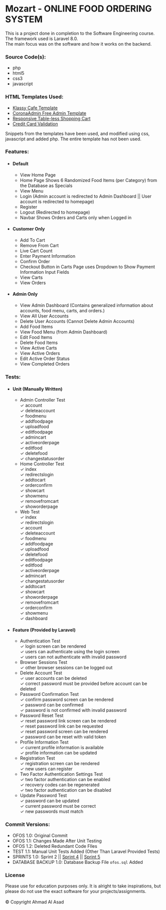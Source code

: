 # Mozart - ONLINE FOOD ORDERING SYSTEM

This is a project done in completion to the Software Engineering course. <br> The framework used is Laravel 8.0. <br> The main focus was on the software and how it works on the backend.

### Source Code(s):

- php
- html5
- css3
- javascript

### HTML Templates Used:

- [Klassy Cafe Template](https://templatemo.com/tm-558-klassy-cafe/)
- [CoronaAdmin Free Admin Template](https://github.com/BootstrapDash/corona-free-dark-bootstrap-admin-template)
- [Responsive Table-less Shopping Cart](https://codepen.io/alex_rodrigues/pen/ABGdg)
- [Credit Card Validation](https://codepen.io/hswd/full/JYvgBW)

Snippets from the templates have been used, and modified using css, javascript and added php. The entire template has not been used.

### Features:

- #### Default
    - View Home Page
    - Home Page Shows 6 Randomized Food Items (per Category) from the Database as Specials
    - View Menu
    - Login (Admin account is redirected to Admin Dashboard || User account is redirected to homepage)
    - Register
    - Logout (Redirected to homepage)
    - Navbar Shows Orders and Carts only when Logged in
- #### Customer Only
    - Add To Cart
    - Remove From Cart
    - Live Cart Count
    - Enter Payment Information
    - Confirm Order
    - Checkout Button in Carts Page uses Dropdown to Show Payment Information Input Fields
    - View Carts
    - View Orders
- #### Admin Only
    - View Admin Dashboard (Contains generalized information about accounts, food menu, carts, and orders.)
    - View All User Accounts
    - Delete User Accounts (Cannot Delete Admin Accounts)
    - Add Food Items
    - View Food Menu (from Admin Dashboard)
    - Edit Food Items
    - Delete Food Items
    - View Active Carts
    - View Active Orders
    - Edit Active Order Status
    - View Completed Orders

### Tests:

- #### Unit (Manually Written)
    - Admin Controller Test
      <br>✓ account
      <br>✓ deleteaccount
      <br>✓ foodmenu
      <br>✓ addfoodpage
      <br>✓ uploadfood
      <br>✓ editfoodpage
      <br>✓ admincart
      <br>✓ activeorderpage
      <br>✓ editfood
      <br>✓ deletefood
      <br>✓ changestatusorder
    - Home Controller Test
      <br>✓ index
      <br>✓ redirectslogin
      <br>✓ addtocart
      <br>✓ orderconfirm
      <br>✓ showcart
      <br>✓ showmenu
      <br>✓ removefromcart
      <br>✓ showorderpage
    - Web Test
      <br>✓ index
      <br>✓ redirectslogin
      <br>✓ account
      <br>✓ deleteaccount
      <br>✓ foodmenu
      <br>✓ addfoodpage
      <br>✓ uploadfood
      <br>✓ deletefood
      <br>✓ editfoodpage
      <br>✓ editfood
      <br>✓ activeorderpage
      <br>✓ admincart
      <br>✓ changestatusorder
      <br>✓ addtocart
      <br>✓ showcart
      <br>✓ showorderpage
      <br>✓ removefromcart
      <br>✓ orderconfirm
      <br>✓ showmenu
      <br>✓ dashboard
- #### Feature (Provided by Laravel)
    - Authentication Test
      <br>✓ login screen can be rendered
      <br>✓ users can authenticate using the login screen
      <br>✓ users can not authenticate with invalid password
    - Browser Sessions Test
      <br>✓ other browser sessions can be logged out
    - Delete Account Test
      <br>✓ user accounts can be deleted
      <br>✓ correct password must be provided before account can be deleted
    - Password Confirmation Test
      <br>✓ confirm password screen can be rendered
      <br>✓ password can be confirmed
      <br>✓ password is not confirmed with invalid password
    - Password Reset Test
      <br>✓ reset password link screen can be rendered
      <br>✓ reset password link can be requested
      <br>✓ reset password screen can be rendered
      <br>✓ password can be reset with valid token
    - Profile Information Test
      <br>✓ current profile information is available
      <br>✓ profile information can be updated
    - Registration Test
      <br>✓ registration screen can be rendered
      <br>✓ new users can register
    - Two Factor Authentication Settings Test
      <br>✓ two factor authentication can be enabled
      <br>✓ recovery codes can be regenerated
      <br>✓ two factor authentication can be disabled
    - Update Password Test
      <br>✓ password can be updated
      <br>✓ current password must be correct
      <br>✓ new passwords must match

### Commit Versions:
 - OFOS 1.0: Original Commit
 - OFOS 1.1: Changes Made After Unit Testing
 - OFOS 1.2: Deleted Redundant Code FIles
 - TEST 1.1: Manual Unit Tests Added (Other Than Laravel Provided Tests)
 - SPRINTS 1.0: Sprint 2 || [Sprint 4](https://youtu.be/EZAYFAoIE8I) || [Sprint 5](https://youtu.be/9ZPcUDxs_Eg)
 - DATABASE BACKUP 1.0: Database Backup File `ofos.sql` Added

### License

Please use for education purposes only. It is alright to take inspirations, but please do not use the exact software for your projects/assignments. <br> <br> © Copyright Ahmad Al Asad
